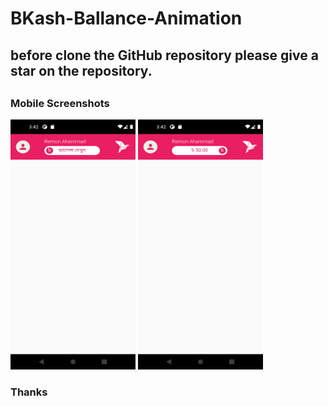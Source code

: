# BKash-Ballance-Animation

## before clone the GitHub repository please give a star on the repository.


##
### Mobile Screenshots

 <div class="row"> 
   <img src="screenShots/m1.png" alt="Screenshot 1" width="200" height="400">
   <img src="screenShots/m2.png" alt="Screenshot 2" width="200" height="400"> 
 </div> 
 
 
 ### Thanks
